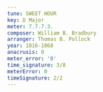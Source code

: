 ```yaml
---
tune: SWEET HOUR
key: D Major
meter: 7.7.7.3.
composer: William B. Bradbury
arranger: Thomas B. Pollock
year: 1816-1868
anacrusis: 0
meter_error: '0'
time_signature: 3/8
meterError: 0
timeSignature: 2/2
---
```

